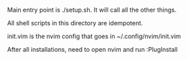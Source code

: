 Main entry point is ./setup.sh.  It will call all the other things.

All shell scripts in this directory are idempotent.

init.vim is the nvim config that goes in ~/.config/nvim/init.vim

After all installations, need to open nvim and run :PlugInstall
